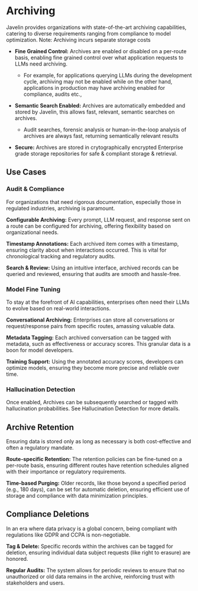 # Archiving 

Javelin provides organizations with state-of-the-art archiving capabilities, catering to diverse requirements ranging from compliance to model optimization.
Note: Archiving incurs separate storage costs

- **Fine Grained Control:** Archives are enabled or disabled on a per-route basis, enabling fine grained control over what application requests to LLMs need archiving.  
    - For example, for applications querying LLMs during the development cycle, archiving may not be enabled while on the other hand, applications in production may have archiving enabled for compliance, audits etc., 

- **Semantic Search Enabled:** Archives are automatically embedded and stored by Javelin, this allows fast, relevant, semantic searches on archives. 
    - Audit searches, forensic analysis or human-in-the-loop analysis of archives are always fast, returning semantically relevant results

- **Secure:** Archives are stored in crytographically encrypted Enterprise grade storage repositories for safe & compliant storage & retrieval. 

## Use Cases

### Audit & Compliance
For organizations that need rigorous documentation, especially those in regulated industries, archiving is paramount. 

**Configurable Archiving:** Every prompt, LLM request, and response sent on a route can be configured for archiving, offering flexibility based on organizational needs.

**Timestamp Annotations:** Each archived item comes with a timestamp, ensuring clarity about when interactions occurred. This is vital for chronological tracking and regulatory audits.

**Search & Review:** Using an intuitive interface, archived records can be queried and reviewed, ensuring that audits are smooth and hassle-free.

### Model Fine Tuning
To stay at the forefront of AI capabilities, enterprises often need their LLMs to evolve based on real-world interactions.

**Conversational Archiving:** Enterprises can store all conversations or request/response pairs from specific routes, amassing valuable data.

**Metadata Tagging:** Each archived conversation can be tagged with metadata, such as effectiveness or accuracy scores. This granular data is a boon for model developers.

**Training Support:** Using the annotated accuracy scores, developers can optimize models, ensuring they become more precise and reliable over time.

### Hallucination Detection
Once enabled, Archives can be subsequently searched or tagged with hallucination probabilities. See Hallucination Detection for more details. 

## Archive Retention
Ensuring data is stored only as long as necessary is both cost-effective and often a regulatory mandate.

**Route-specific Retention:** The retention policies can be fine-tuned on a per-route basis, ensuring different routes have retention schedules aligned with their importance or regulatory requirements.

**Time-based Purging:** Older records, like those beyond a specified period (e.g., 180 days), can be set for automatic deletion, ensuring efficient use of storage and compliance with data minimization principles.

## Compliance Deletions
In an era where data privacy is a global concern, being compliant with regulations like GDPR and CCPA is non-negotiable.

**Tag & Delete:** Specific records within the archives can be tagged for deletion, ensuring individual data subject requests (like right to erasure) are honored.

**Regular Audits:** The system allows for periodic reviews to ensure that no unauthorized or old data remains in the archive, reinforcing trust with stakeholders and users.